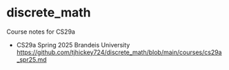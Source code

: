 # discrete_math
Course notes for CS29a

* CS29a Spring 2025 Brandeis University
  https://github.com/tjhickey724/discrete_math/blob/main/courses/cs29a_spr25.md

